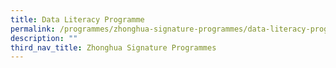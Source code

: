 ```yaml
---
title: Data Literacy Programme
permalink: /programmes/zhonghua-signature-programmes/data-literacy-programme/
description: ""
third_nav_title: Zhonghua Signature Programmes
---
```

